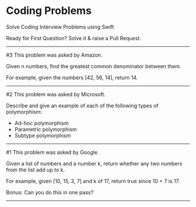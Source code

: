 # Coding Problems

Solve Coding Interview Problems using Swift

Ready for First Question?
Solve it & raise a Pull Request.


---

#3 This problem was asked by Amazon.

Given n numbers, find the greatest common denominator between them.

For example, given the numbers [42, 56, 14], return 14.

---

#2 This problem was asked by Microsoft.

Describe and give an example of each of the following types of polymorphism:

- Ad-hoc polymorphism
- Parametric polymorphism
- Subtype polymorphism

---

#1 This problem was asked by Google.

Given a list of numbers and a number k, return whether any two numbers from the list add up to k.

For example, given [10, 15, 3, 7] and k of 17, return true since 10 + 7 is 17.

Bonus: Can you do this in one pass?

---
